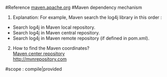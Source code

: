 #Reference
[maven.apache.org](http://maven.apache.org)
#Maven dependency mechanism
1. Explanation:
For example, Maven search the log4j library in this order :
 * Search log4j in Maven local repository.
 * Search log4j in Maven central repository.
 * Search log4j in Maven remote repository (if defined in pom.xml).
2. How to find the Maven coordinates?  
[Maven center repository](http://search.maven.org)  
http://mvnrepository.com

#scope : compile|provided
